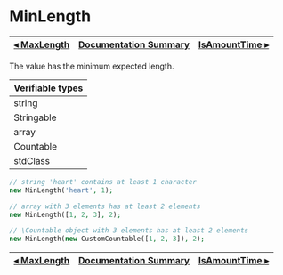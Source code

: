 # MinLength

[◂ MaxLength](07-maxlength.md) | [Documentation Summary](index.md) | [IsAmountTime ▸](08-isamounttime.md)
-- | -- | --

The value has the minimum expected length.

| Verifiable types |
|:--               |
| string           |
| Stringable       |
| array            |
| Countable        |
| stdClass         |

```php
// string 'heart' contains at least 1 character
new MinLength('heart', 1);

// array with 3 elements has at least 2 elements
new MinLength([1, 2, 3], 2);

// \Countable object with 3 elements has at least 2 elements
new MinLength(new CustomCountable([1, 2, 3]), 2);
```

[◂ MaxLength](07-maxlength.md) | [Documentation Summary](index.md) | [IsAmountTime ▸](08-isamounttime.md)
-- | -- | --
